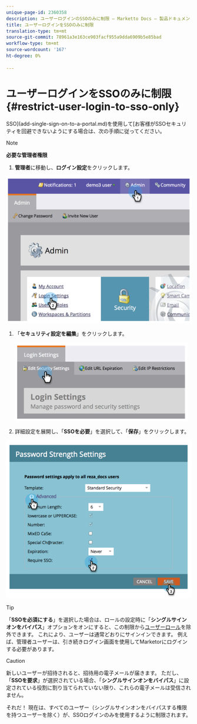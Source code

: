 ```yaml
---
unique-page-id: 2360358
description: ユーザーログインのSSOのみに制限 — Marketto Docs — 製品ドキュメント
title: ユーザーログインをSSOのみに制限
translation-type: tm+mt
source-git-commit: 78961a3e163ce903facf955a9dda6909b5e85bad
workflow-type: tm+mt
source-wordcount: '167'
ht-degree: 0%

---
```



# ユーザーログインをSSOのみに制限{#restrict-user-login-to-sso-only}

SSO](add-single-sign-on-to-a-portal.md)を使用して[お客様がSSOセキュリティを回避できないようにする場合は、次の手順に従ってください。

>[!NOTE]
>
>**必要な管理者権限**

1. **管理者**&#x200B;に移動し、**ログイン設定**&#x200B;をクリックします。

![](assets/image2014-9-24-14-3a44-3a40.png)

1. 「**セキュリティ設定を編集**」をクリックします。

   ![](assets/image2014-9-24-14-3a44-3a53.png)

1. 詳細設定を展開し、「**SSOを必要**」を選択して、「**保存**」をクリックします。

![](assets/image2014-9-24-14-3a45-3a6.png)

>[!TIP]
>
>「**SSOを必須にする**」を選択した場合は、ロールの設定時に「**シングルサインオンをバイパス**」オプションをオンにすると、この制限から[ユーザーロール](/help/marketo/product-docs/administration/users-and-roles/create-delete-edit-and-change-a-user-role.md)を除外できます。 これにより、ユーザーは通常どおりにサインインできます。 例えば、管理者ユーザーは、引き続きログイン画面を使用してMarketorにログインする必要があります。

>[!CAUTION]
>
>新しいユーザーが招待されると、招待用の電子メールが届きます。 ただし、「**SSOを要求**」が選択されている場合、「**シングルサインオンをバイパス**」に設定されている役割に割り当てられていない限り、これらの電子メールは受信されません。

それだ！ 現在は、すべてのユーザー（シングルサインオンをバイパスする権限を持つユーザーを除く）が、SSOログインのみを使用するように制限されます。

